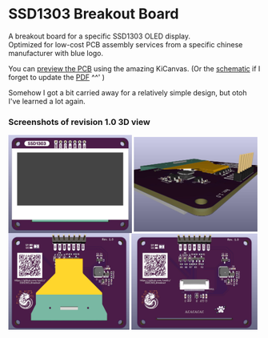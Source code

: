 # SSD1303 Breakout Board

A breakout board for a specific SSD1303 OLED display.  
Optimized for low-cost PCB assembly services from a specific chinese manufacturer with blue logo.

You can [preview the PCB](https://kicanvas.org/?github=https%3A%2F%2Fgithub.com%2FLeoDJ%2FSSD1303_Breakout%2Fblob%2Fmain%2FSSD1303_Breakout.kicad_pcb) using the amazing KiCanvas. (Or the [schematic](https://kicanvas.org/?github=https%3A%2F%2Fgithub.com%2FLeoDJ%2FSSD1303_Breakout%2Ftree%2Fmain) if I forget to update the [PDF](./SSD1303_Breakout.pdf) ^^' )

Somehow I got a bit carried away for a relatively simple design, but otoh I've learned a lot again.

### Screenshots of revision 1.0 3D view
<p float="left" style="display: flex; flex-wrap: wrap; align-items: center;">
  <img src="img/front.jpg" width="49%" />&nbsp;
  <img src="img/side.jpg" width="49%" />
  <img src="img/back.jpg" width="48%" />&nbsp;
  <img src="img/back_noOLED.jpg" width="50%" />
</p>